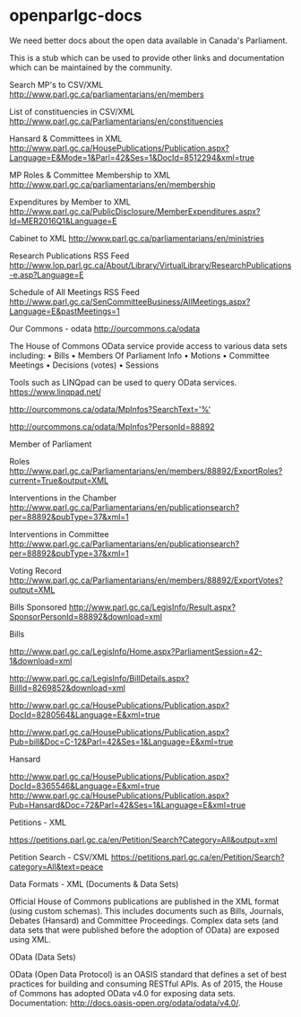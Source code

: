 # openparlgc-docs

We need better docs about the open data available in Canada's Parliament.

This is a stub which can be used to provide other links and documentation which can be maintained by the community.  

Search MP's to CSV/XML
  http://www.parl.gc.ca/parliamentarians/en/members


List of constituencies in CSV/XML
  http://www.parl.gc.ca/Parliamentarians/en/constituencies


Hansard & Committees in XML
  http://www.parl.gc.ca/HousePublications/Publication.aspx?Language=E&Mode=1&Parl=42&Ses=1&DocId=8512294&xml=true


MP Roles & Committee Membership to XML
  http://www.parl.gc.ca/parliamentarians/en/membership


Expenditures by Member to XML
  http://www.parl.gc.ca/PublicDisclosure/MemberExpenditures.aspx?Id=MER2016Q1&Language=E


Cabinet to XML
  http://www.parl.gc.ca/parliamentarians/en/ministries


Research Publications RSS Feed
  http://www.lop.parl.gc.ca/About/Library/VirtualLibrary/ResearchPublications-e.asp?Language=E
  
  
Schedule of All Meetings RSS Feed
  http://www.parl.gc.ca/SenCommitteeBusiness/AllMeetings.aspx?Language=E&pastMeetings=1
  

Our Commons - odata 
  http://ourcommons.ca/odata

The House of Commons OData service provide access to various data sets including:
  • Bills
  • Members Of Parliament Info • Motions
  • Committee Meetings • Decisions (votes)
  • Sessions

Tools such as LINQpad can be used to query OData services. https://www.linqpad.net/

http://ourcommons.ca/odata/MpInfos?SearchText='%‘

http://ourcommons.ca/odata/MpInfos?PersonId=88892


Member of Parliament

Roles
http://www.parl.gc.ca/Parliamentarians/en/members/88892/ExportRoles?current=True&output=XML

Interventions in the Chamber
http://www.parl.gc.ca/Parliamentarians/en/publicationsearch?per=88892&pubType=37&xml=1

Interventions in Committee
http://www.parl.gc.ca/Parliamentarians/en/publicationsearch?per=88892&pubType=37&xml=1

Voting Record
http://www.parl.gc.ca/Parliamentarians/en/members/88892/ExportVotes?output=XML

Bills Sponsored
http://www.parl.gc.ca/LegisInfo/Result.aspx?SponsorPersonId=88892&download=xml


Bills

http://www.parl.gc.ca/LegisInfo/Home.aspx?ParliamentSession=42-1&download=xml

http://www.parl.gc.ca/LegisInfo/BillDetails.aspx?BillId=8269852&download=xml

http://www.parl.gc.ca/HousePublications/Publication.aspx?DocId=8280564&Language=E&xml=true 

http://www.parl.gc.ca/HousePublications/Publication.aspx?Pub=bill&Doc=C-12&Parl=42&Ses=1&Language=E&xml=true


Hansard

http://www.parl.gc.ca/HousePublications/Publication.aspx?DocId=8365546&Language=E&xml=true
http://www.parl.gc.ca/HousePublications/Publication.aspx?Pub=Hansard&Doc=72&Parl=42&Ses=1&Language=E&xml=true


Petitions - XML

https://petitions.parl.gc.ca/en/Petition/Search?Category=All&output=xml

Petition Search - CSV/XML
  https://petitions.parl.gc.ca/en/Petition/Search?category=All&text=peace



Data Formats - XML (Documents & Data Sets)

Official House of Commons publications are published in the XML format (using custom schemas). This includes documents such as Bills, Journals, Debates (Hansard) and Committee Proceedings.
Complex data sets (and data sets that were published before the adoption of OData) are exposed using XML.

OData (Data Sets)

OData (Open Data Protocol) is an OASIS standard that defines a set of best practices for building and consuming RESTful APIs. As of 2015, the House of Commons has adopted OData v4.0 for exposing data sets.
Documentation: http://docs.oasis-open.org/odata/odata/v4.0/.
